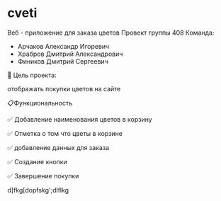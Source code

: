 # cveti
Веб - приложение для заказа цветов 
Провект группы 408 
Команда:
- Арчаков Александр Игоревич
- Храбров Дмитрий Александрович
- Фиников Дмитрий Сергеевич


🎯 Цель проекта:
  
отображать покупки цветов на сайте

📋Функциональность

✅ Добавление наименования цветов в корзину

✅ Отметка о том что цветы в корзине

✅ добавление данных для заказа 

✅ Создание кнопки

✅ Завершение покупки


d]fkg[dopfskg';dlflkg